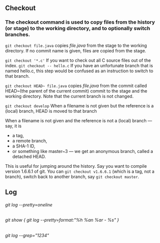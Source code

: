 ## Checkout

### The checkout command is used to copy files from the history (or stage) to the working directory, and to optionally switch branches.

```git checkout file.java``` copies _file.java_ from the stage to the working directory. If no commit name is given, files are copied from the stage.

```git checkout '*.c'``` If you want to check out all C source files out of the index. 
```git checkout -- hello.c``` If you have an unfortunate branch that is named hello.c, this step would be confused as an instruction to switch to that branch.

```git checkout HEAD~ file.java``` copies _file.java_ from the commit called HEAD~(the parent of the current commit) commit to the stage and the working directory. Note that the current branch is not changed.

```git checkout develop``` When a filename is not given but the reference is a (local) branch, HEAD is moved to that branch

When a filename is not given and the reference is not a (local) branch — say, it is 
 * a tag,
 * a remote branch, 
 * a SHA-1 ID, 
 * or something like master~3 — we get an anonymous branch, called a detached HEAD. 
 
 This is useful for jumping around the history. Say you want to compile version 1.6.6.1 of git. You can ```git checkout v1.6.6.1``` (which is a tag, not a branch), switch back to another branch, say ```git checkout master```.

## Log

###### git log --pretty=oneline

###### git show { git log --pretty=format:"%h %an %ar - %s" }

###### git log --grep="1234"


